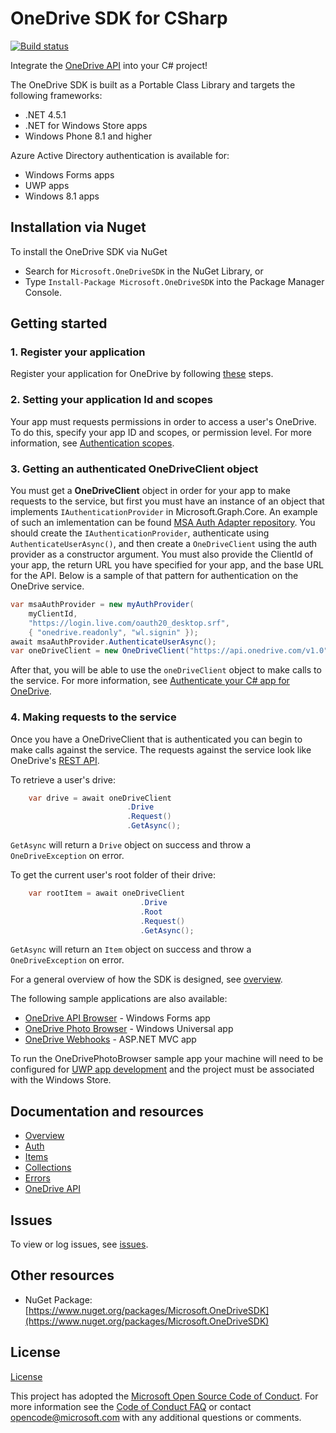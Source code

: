 # OneDrive SDK for CSharp

[![Build status](https://ci.appveyor.com/api/projects/status/fs9ddrmdev37v012/branch/master?svg=true)](https://ci.appveyor.com/project/OneDrive/onedrive-sdk-csharp/branch/master)

Integrate the [OneDrive API](https://dev.onedrive.com/README.htm) into your C#
project!

The OneDrive SDK is built as a Portable Class Library and targets the following
frameworks: 

* .NET 4.5.1 
* .NET for Windows Store apps 
* Windows Phone 8.1 and higher

Azure Active Directory authentication is available for:

* Windows Forms apps
* UWP apps
* Windows 8.1 apps

## Installation via Nuget

To install the OneDrive SDK via NuGet

* Search for `Microsoft.OneDriveSDK` in the NuGet Library, or
* Type `Install-Package Microsoft.OneDriveSDK` into the Package Manager Console.

## Getting started

### 1. Register your application

Register your application for OneDrive by following [these](https://dev.onedrive.com/app-registration.htm) steps.

### 2. Setting your application Id and scopes

Your app must requests permissions in order to access a user's OneDrive. To do this, specify your app ID and scopes, or permission level.
For more information, see [Authentication scopes](https://dev.onedrive.com/auth/msa_oauth.htm#authentication-scopes).

### 3. Getting an authenticated OneDriveClient object

You must get a **OneDriveClient** object in order for your app to make requests to the service, but first you must have an instance of an object that implements `IAuthenticationProvider` in Microsoft.Graph.Core.
An example of such an imlementation can be found [MSA Auth Adapter repository](https://github.com/OneDrive/onedrive-sdk-dotnet-msa-auth-adapter). You should create the `IAuthenticationProvider`, authenticate
using `AuthenticateUserAsync()`, and then create a `OneDriveClient` using the auth provider as a constructor argument. You must also provide the ClientId of your app, the return URL you have specified for your app,
and the base URL for the API. Below is a sample of that pattern for authentication on the OneDrive service.

```csharp
var msaAuthProvider = new myAuthProvider(
    myClientId,
    "https://login.live.com/oauth20_desktop.srf",
    { "onedrive.readonly", "wl.signin" });
await msaAuthProvider.AuthenticateUserAsync();
var oneDriveClient = new OneDriveClient("https://api.onedrive.com/v1.0", msaAuthProvider);
```

After that, you will be able to use the `oneDriveClient` object to make calls to the service. For more information, see [Authenticate your C# app for OneDrive](docs/auth.md).

### 4. Making requests to the service

Once you have a OneDriveClient that is authenticated you can begin to make calls against the service. The requests against the service look like OneDrive's [REST API](https://dev.onedrive.com/README.htm).

To retrieve a user's drive:

```csharp
    var drive = await oneDriveClient
                          .Drive
                          .Request()
                          .GetAsync();
```

`GetAsync` will return a `Drive` object on success and throw a `OneDriveException` on error.

To get the current user's root folder of their drive:

```csharp
    var rootItem = await oneDriveClient
                             .Drive
                             .Root
                             .Request()
                             .GetAsync();
```

`GetAsync` will return an `Item` object on success and throw a `OneDriveException` on error.

For a general overview of how the SDK is designed, see [overview](docs/overview.md).

The following sample applications are also available:
* [OneDrive API Browser](samples/OneDriveApiBrowser) - Windows Forms app
* [OneDrive Photo Browser](samples/OneDrivePhotoBrowser) - Windows Universal app
* [OneDrive Webhooks](https://github.com/OneDrive/onedrive-webhooks-aspnet) - ASP.NET MVC app

To run the OneDrivePhotoBrowser sample app your machine will need to be configured for [UWP app development](https://msdn.microsoft.com/en-us/library/windows/apps/dn609832.aspx) and the project must be associated with the Windows Store.

## Documentation and resources

* [Overview](docs/overview.md)
* [Auth](docs/auth.md)
* [Items](docs/items.md)
* [Collections](docs/collections.md)
* [Errors](docs/errors.md)
* [OneDrive API](http://dev.onedrive.com)

## Issues

To view or log issues, see [issues](https://github.com/OneDrive/onedrive-sdk-csharp/issues).

## Other resources

* NuGet Package: [https://www.nuget.org/packages/Microsoft.OneDriveSDK](https://www.nuget.org/packages/Microsoft.OneDriveSDK)


## License

[License](LICENSE.txt)

This project has adopted the [Microsoft Open Source Code of Conduct](https://opensource.microsoft.com/codeofconduct/). For more information see the [Code of Conduct FAQ](https://opensource.microsoft.com/codeofconduct/faq/) or contact [opencode@microsoft.com](mailto:opencode@microsoft.com) with any additional questions or comments.
